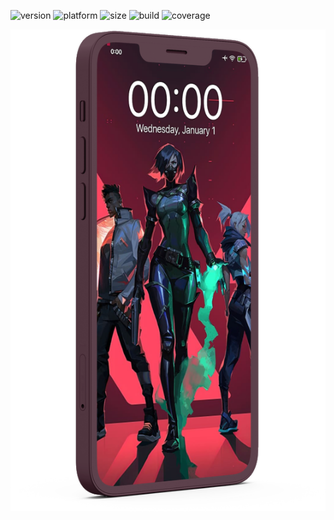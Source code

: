 ![version](https://img.shields.io/badge/latest%20version-2.1.0-blue)
![platform](https://img.shields.io/badge/platform-android-lightgrey)
![size](https://img.shields.io/badge/app%20size-60.4%20MB-blue)
![build](http://img.shields.io/badge/build-passing-success.png)
![coverage](https://img.shields.io/badge/coverage-99.9%25-green)
⠀⠀⠀⠀<p align="center">
      ![](mockups/mockup1.png)
     </p>